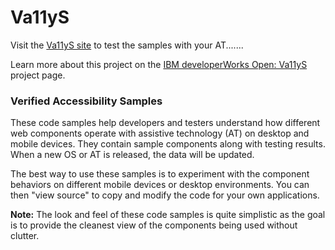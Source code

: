 # Va11yS
Visit the [Va11yS site](https://ibma.github.io/Va11yS/) to test the samples with your AT.......

Learn more about this project on the [IBM developerWorks Open: Va11yS](https://developer.ibm.com/open/openprojects/va11ys/) project page.

### Verified Accessibility Samples

These code samples help developers and testers understand how different web components operate with assistive technology (AT) on desktop and mobile devices. They contain sample components along with testing results. When a new OS or AT is released, the data will be updated.

The best way to use these samples is to experiment with the component behaviors on different mobile devices or desktop environments. You can then "view source" to copy and modify the code for your own applications.

**Note:** The look and feel of these code samples is quite simplistic as the goal is to provide the cleanest view of the components being used without clutter. 
